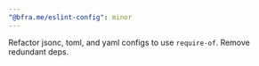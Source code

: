 ```yaml
---
"@bfra.me/eslint-config": minor
---
```


Refactor jsonc, toml, and yaml configs to use `require-of`. Remove redundant deps.
  
